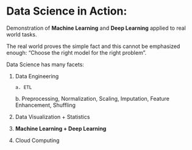 # Data Science in Action:
Demonstration of **Machine Learning** and **Deep Learning** applied to real world tasks.

The real world proves the simple fact and this cannot be emphasized enough: 
“Choose the right model for the right problem”.

Data Science has many facets:

1.	Data Engineering

        a. ETL
	
	b. Preprocessing, Normalization, Scaling, Imputation, Feature Enhancement, Shuffling
2.	Data Visualization + Statistics
3.	**Machine Learning + Deep Learning**
4.	Cloud Computing




